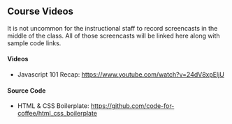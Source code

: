 ## Course Videos

It is not uncommon for the instructional staff to record screencasts in the middle of the class. All of those screencasts will be linked here along with sample code links.

#### Videos

* Javascript 101 Recap: https://www.youtube.com/watch?v=24dV8xpEljU

#### Source Code

* HTML & CSS Boilerplate: https://github.com/code-for-coffee/html_css_boilerplate
